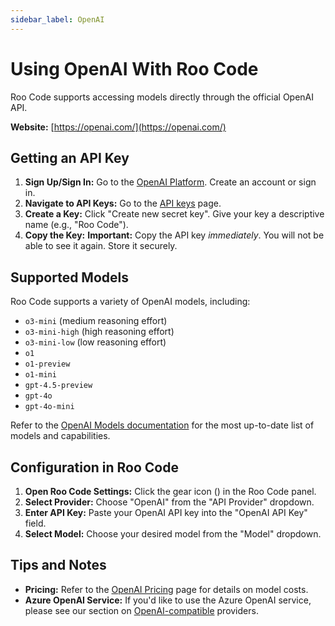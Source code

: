 ```yaml
---
sidebar_label: OpenAI
---
```


# Using OpenAI With Roo Code

Roo Code supports accessing models directly through the official OpenAI API.

**Website:** [https://openai.com/](https://openai.com/)

## Getting an API Key

1.  **Sign Up/Sign In:** Go to the [OpenAI Platform](https://platform.openai.com/). Create an account or sign in.
2.  **Navigate to API Keys:** Go to the [API keys](https://platform.openai.com/api-keys) page.
3.  **Create a Key:** Click "Create new secret key". Give your key a descriptive name (e.g., "Roo Code").
4.  **Copy the Key:** **Important:** Copy the API key *immediately*. You will not be able to see it again. Store it securely.

## Supported Models

Roo Code supports a variety of OpenAI models, including:

*	`o3-mini` (medium reasoning effort)
*	`o3-mini-high` (high reasoning effort)
* `o3-mini-low` (low reasoning effort)
* `o1`
* `o1-preview`
*	`o1-mini`
*   `gpt-4.5-preview`
* `gpt-4o`
* `gpt-4o-mini`

Refer to the [OpenAI Models documentation](https://platform.openai.com/docs/models) for the most up-to-date list of models and capabilities.

## Configuration in Roo Code

1.  **Open Roo Code Settings:** Click the gear icon (<Codicon name="gear" />) in the Roo Code panel.
2.  **Select Provider:** Choose "OpenAI" from the "API Provider" dropdown.
3.  **Enter API Key:** Paste your OpenAI API key into the "OpenAI API Key" field.
4.  **Select Model:** Choose your desired model from the "Model" dropdown.

## Tips and Notes

*   **Pricing:** Refer to the [OpenAI Pricing](https://openai.com/pricing) page for details on model costs.
*   **Azure OpenAI Service:** If you'd like to use the Azure OpenAI service, please see our section on [OpenAI-compatible](/providers/openai-compatible) providers.
